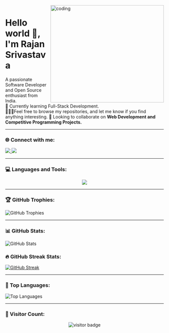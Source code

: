 <img align="right" alt="coding" height="310" width="360" src="https://user-images.githubusercontent.com/74038190/229223263-cf2e4b07-2615-4f87-9c38-e37600f8381a.gif">



# Hello world 👋, I'm Rajan Srivastava  

A passionate Software Developer and Open Source enthusiast from India.  
🌱 Currently learning Full-Stack Development.  
👨‍💻🚀Feel free to browse my repositories, and let me know if you find anything interesting.
🤝 Looking to collaborate on **Web Development and Competitive Programming Projects.**  



---

### 🌐 Connect with me:

<p>
  <a href="https://www.linkedin.com/in/rajan-srivastava-42184a243/" target="_blank">
    <img src="https://img.shields.io/badge/LinkedIn-0A66C2?style=for-the-badge&logo=linkedin&logoColor=white" />
  </a> 
  <a href="mailto:srivastavarajan8899@gmail.com" target="_blank">
    <img src="https://img.shields.io/badge/Gmail-EA4335?style=for-the-badge&logo=gmail&logoColor=white" />
  </a>
</p>

---

### 💻 Languages and Tools:

<p align="center">
<a href="https://skillicons.dev">
<img src="https://skillicons.dev/icons?i=html,css,bootstrap,tailwind,js,react,vite,mysql,cpp,python,django,git,visualstudio&theme=dark" />
</a>
</p>



---

### 🏆 GitHub Trophies:

![GitHub Trophies](https://github-profile-trophy.vercel.app/?username=rajanshrivastava88&theme=radical&margin-w=15&margin-h=15)

---

### 📊 GitHub Stats:

![GitHub Stats](https://github-readme-stats.vercel.app/api?username=rajanshrivastava88&show_icons=true&theme=radical)



### 🔥 GitHub Streak Stats:

<a href="https://git.io/streak-stats"><img src="https://github-readme-streak-stats.herokuapp.com?user=rajanshrivastava88&theme=dark" alt="GitHub Streak" /></a>


---

### 🚀 Top Languages:

![Top Languages](https://github-readme-stats.vercel.app/api/top-langs/?username=rajanshrivastava88&layout=compact&theme=radical)



---

### 👥 Visitor Count:

<p align="center"><img src="https://profile-counter.glitch.me/%7Brajanshrivastava88%7D/count.svg" alt="visitor badge"/></p>

